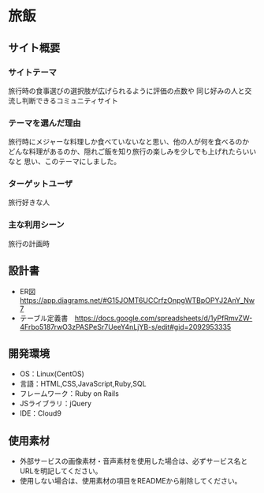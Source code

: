 # 旅飯

## サイト概要
### サイトテーマ
旅行時の食事選びの選択肢が広げられるように評価の点数や 同じ好みの人と交流し判断できるコミュニティサイト

### テーマを選んだ理由
旅行時にメジャーな料理しか食べていないなと思い、他の人が何を食べるのか どんな料理があるのか、隠れご飯を知り旅行の楽しみを少しでも上げれたらいいなと 思い、このテーマにしました。



### ターゲットユーザ
旅行好きな人

### 主な利用シーン
旅行の計画時

## 設計書
- ER図　　　　　　https://app.diagrams.net/#G15JOMT6UCCrfzOnpgWTBpOPYJ2AnY_Nw7
- テーブル定義書　https://docs.google.com/spreadsheets/d/1yPfRmvZW-4Frbo5187rwO3zPASPeSr7UeeY4nLjYB-s/edit#gid=2092953335

## 開発環境
- OS：Linux(CentOS)
- 言語：HTML,CSS,JavaScript,Ruby,SQL
- フレームワーク：Ruby on Rails
- JSライブラリ：jQuery
- IDE：Cloud9

## 使用素材
- 外部サービスの画像素材・音声素材を使用した場合は、必ずサービス名とURLを明記してください。
- 使用しない場合は、使用素材の項目をREADMEから削除してください。
